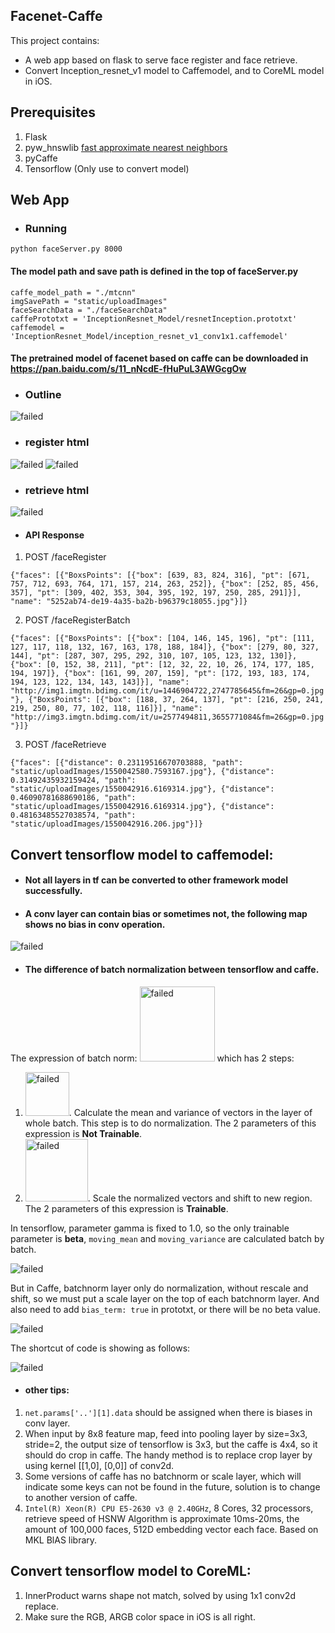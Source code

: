 ## Facenet-Caffe
This project contains:
* A web app based on flask to serve face register and face retrieve.
* Convert Inception_resnet_v1 model to Caffemodel, and to CoreML model in iOS.

## Prerequisites
1. Flask
2. pyw_hnswlib [fast approximate nearest neighbors](https://github.com/nmslib/hnswlib)
3. pyCaffe
4. Tensorflow (Only use to convert model)

## Web App
* ### Running
`python faceServer.py 8000`
#### The model path and save path is defined in the top of faceServer.py
`caffe_model_path = "./mtcnn"`</br>
`imgSavePath = "static/uploadImages"`</br>
`faceSearchData = "./faceSearchData"`</br>
`caffePrototxt = 'InceptionResnet_Model/resnetInception.prototxt'`</br>
`caffemodel = 'InceptionResnet_Model/inception_resnet_v1_conv1x1.caffemodel'`
#### The pretrained model of facenet based on caffe can be downloaded in</br> https://pan.baidu.com/s/11_nNcdE-fHuPuL3AWGcgOw

* ### Outline
![failed](https://github.com/taylorlu/FaceAll/blob/master/resource/web.png)

* ### register html
![failed](https://github.com/taylorlu/FaceAll/blob/master/resource/urlregister.png)
![failed](https://github.com/taylorlu/FaceAll/blob/master/resource/localregister.png)

* ### retrieve html
![failed](https://github.com/taylorlu/FaceAll/blob/master/resource/retrieve.png)
* #### API Response
1. POST /faceRegister

`{"faces": [{"BoxsPoints": [{"box": [639, 83, 824, 316], "pt": [671, 757, 712, 693, 764, 171, 157, 214, 263, 252]}, {"box": [252, 85, 456, 357], "pt": [309, 402, 353, 304, 395, 192, 197, 250, 285, 291]}], "name": "5252ab74-de19-4a35-ba2b-b96379c18055.jpg"}]}`

2. POST /faceRegisterBatch

`{"faces": [{"BoxsPoints": [{"box": [104, 146, 145, 196], "pt": [111, 127, 117, 118, 132, 167, 163, 178, 188, 184]}, {"box": [279, 80, 327, 144], "pt": [287, 307, 295, 292, 310, 107, 105, 123, 132, 130]}, {"box": [0, 152, 38, 211], "pt": [12, 32, 22, 10, 26, 174, 177, 185, 194, 197]}, {"box": [161, 99, 207, 159], "pt": [172, 193, 183, 174, 194, 123, 122, 134, 143, 143]}], "name": "http://img1.imgtn.bdimg.com/it/u=1446904722,2747785645&fm=26&gp=0.jpg"}, {"BoxsPoints": [{"box": [188, 37, 264, 137], "pt": [216, 250, 241, 219, 250, 80, 77, 102, 118, 116]}], "name": "http://img3.imgtn.bdimg.com/it/u=2577494811,3655771084&fm=26&gp=0.jpg"}]}`

3. POST /faceRetrieve

`{"faces": [{"distance": 0.23119516670703888, "path": "static/uploadImages/1550042580.7593167.jpg"}, {"distance": 0.31492435932159424, "path": "static/uploadImages/1550042916.6169314.jpg"}, {"distance": 0.46090781688690186, "path": "static/uploadImages/1550042916.6169314.jpg"}, {"distance": 0.48163485527038574, "path": "static/uploadImages/1550042916.206.jpg"}]}`

## Convert tensorflow model to caffemodel:
* #### Not all layers in tf can be converted to other framework model successfully.
* #### A conv layer can contain bias or sometimes not, the following map shows no bias in conv operation.
![failed](https://github.com/taylorlu/FaceAll/blob/master/resource/batchnorm1.png)
* #### The difference of batch normalization between tensorflow and caffe.
The expression of batch norm: <img src="https://github.com/taylorlu/FaceAll/blob/master/resource/bn1.png" alt="failed" width="120"/>
which has 2 steps:
1. <img src="https://github.com/taylorlu/FaceAll/blob/master/resource/bn3.png" alt="failed" width="70"/>.  Calculate the mean and variance of vectors in the layer of whole batch. This step is to do normalization. The 2 parameters of this expression is **Not Trainable**.
2. <img src="https://github.com/taylorlu/FaceAll/blob/master/resource/bn2.png" alt="failed" width="100"/>.  Scale the normalized vectors and shift to new region. The 2 parameters of this expression is **Trainable**.

In tensorflow, parameter gamma is fixed to 1.0, so the only trainable parameter is **beta**, `moving_mean` and `moving_variance` are calculated batch by batch.

![failed](https://github.com/taylorlu/FaceAll/blob/master/resource/batchnorm2.png)

But in Caffe, batchnorm layer only do normalization, without rescale and shift, so we must put a scale layer on the top of each batchnorm layer. And also need to add `bias_term: true` in prototxt, or there will be no beta value.

![failed](https://github.com/taylorlu/FaceAll/blob/master/resource/batchnorm3.png)

The shortcut of code is showing as follows:

![failed](https://github.com/taylorlu/FaceAll/blob/master/resource/batchnorm4.png)
* #### other tips: 
1. `net.params['..'][1].data` should be assigned when there is biases in conv layer.
2. When input by 8x8 feature map, feed into pooling layer by size=3x3, stride=2, the output size of tensorflow is 3x3, but the caffe is 4x4, so it should do crop in caffe. The handy method is to replace crop layer by using kernel [[1,0], [0,0]] of conv2d.
3. Some versions of caffe has no batchnorm or scale layer, which will indicate some keys can not be found in the future, solution is to change to another version of caffe.
4. `Intel(R) Xeon(R) CPU E5-2630 v3 @ 2.40GHz`, 8 Cores, 32 processors, retrieve speed of HSNW Algorithm is approximate 10ms-20ms, the amount of 100,000 faces, 512D embedding vector each face. Based on MKL BlAS library.

## Convert tensorflow model to CoreML:
1. InnerProduct warns shape not match, solved by using 1x1 conv2d replace.
2. Make sure the RGB, ARGB color space in iOS is all right.
